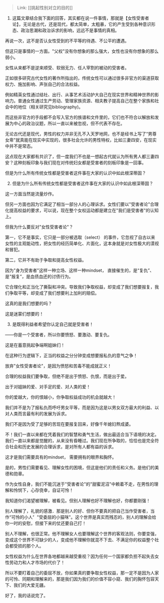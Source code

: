 > Link: [[挑起性别对立的目的]]

1. 这篇文章结合我下面的回答，其实都在说一件事情，那就是【女性受害者论】，无论是古代，还是现代，都太简单，太粗暴，它的产生受到各种意识形态、政治思潮和政治诉求的影响，远远不是事情的真相。

再说一次，这不是否认女性受到的不平等的待遇、不公平的遭遇。

但这只是事情的一方面。"父权"没有你想象的那么强大，女性也没有你想象的那么弱小。

女性从来都不是逆来顺受、软弱无力、任人宰割的被动的受害者。

正如很多研究古代女性的著作所指出的，传统女性可以通过很多非官方的渠道获取权力、施加影响、声张自己的合法权益。

例如精英女性通过结社、出行、从事艺术活动护大自己在现实世界和精神世界的影响力。普通女性通过生产劳动、管理家族资源、相夫教子提高自己在整个家族和社会中的地位（相关研究见bibliography)。

而这些非官方的手段都不会写入官方的族谱和文件里的，它们也不符合以解放和发展为中心的政治议题，所以一直以来被忽视，但不代表不存在。

无论古代还是现代，男性的权力并非无孔不入天罗地网，也不是经书上写了“男尊女卑"就真能在现实中实现的，很多社会允许的男性特权，比如三妻四安，在现实中并不是常态。

这点现在大家都有共识了，但一度我们不也是一想起古代就认为所有男人都三妻四安？这种刻板印象与我们现在对传统妇女都是受害者的刻板印象是一回事。

但是为什么所有传统女性都是受害者这件事在大家的认识中如此根深蒂固？ 

2. 但是为什么所有传统女性都是受害者这件事在大家的认识中如此根深蒂固？

这一方面当然是流量炒作。

但另一方面也因为它满足了相当一部分人的心理诉求。女性们要以"受害者论"合理化提高权益的要求，可以说，现在整个女权运动都是建立在"我们是受害者"的认知上。

但我为什么要反对"女性受害者论"？

第一，它不是事实，它只是一部分被选取（select） 的事件，它忽视了自古以来女性的主观能动性，把女性的经历简单化、片面化，这本身就是对女性极大的漠视和冒犯。

第二，它并不有助于争取和提高女性权益。

因为"身为受害者"这样一种立场、这样一种mindset， 直接催生的，是“复仇”、是"报复”，是血债血还的讨债行为。

它合理化和正当化了撕裂和冲突。导致我们争取权益，却变成了我们想要报复，我们争取平等，却变成了我们想要利上加利的赔偿。

这真的是我们想要的吗？

这是迷蒙们想要的！

3. 是既得利益者希望你认定自己就是受害者！

——你是一个受害者，所以你要愤怒、要激动、要复仇。

这是在蓄意挑起争端啊姐妹们！

在这种行为逻辑下，正当的权益之分分钟变成想要报私仇的意气之争！

放弃"女性受害者论"，是因为愤怒和苦毒不能成就正义！

合理的权益我们要争取，但绝不是出于愤怒、仇恨，而是出于爱。

出于对姐妹的爱、对手足的爱、对人类的爱！

你的爱越大，你的恨越小，你争取权益成功的机会就越大！

我们并不是为了报私仇而呼吁男女平等，而是因为这是以男女双方最大的利益、以对人类而言最有利的发展为诉求。

我们不是因为受了足够的苦现在要报复回来，好像千年媳妇熬成婆。

不！我们一直以来都在凭着我们的智慧和勇气生活，做出最适合当下语境的决定。我们一直以来都是觉醒的，从来没有昏睡过。我们现在所争取的，恰恰也是完全符合社会和历史发展的合理诉求，是对所有人都有益的诉求。

这才是我们需要具有的mindset， 需要拥有的眼界和胸怀。

是的，男性们需要看见、理解女性的困境，但这是他们的责任和义务。是他们的美德和勋章。

作为女性自身，我们不能沉迷于"受害者论"的"甜蜜泥沼"中赖着不走，在男性的理解和怜悯下，心存侥幸，自证可怜！

我知道你们渴望被理解，被看见。但别人理解也好不理解也好，你都要刚强！

别人理解了，礼貌的感激．那是别人的好、但你不要真的把自己当作受害者，当作“可怜的小人〞"受委屈的小猫咪"。这个世界是真实而残忍的，别人的理解会给你一时的安慰，但接下来的仗还要自己打！

别人不理解，也很正常。他不理解女人也要理解这个世界的客观法则，你要变强，变成这个世界不可缺少的人，变成他不理解你就混不下去、不满足你的权益整个社会都受损的那个人。

女性权益为什么在世界各地都越来越受重视？因为任何一个国家都负担不起失去女性劳动力和人才市场的代价了！

所以不要盯着自己的委屈不放，你如果真的要争取女性权益，那一定不是因为人家的可怜、同期和理解来的，那是我们因为我们的价值不容小窥、我们的胸怀包容天下、我们的大爱无疆。

好了，我的话说完了。